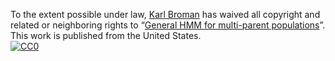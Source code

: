 To the extent possible under law,
[Karl Broman](https://github.com/kbroman)
has waived all copyright and related or neighboring rights to
&ldquo;[General HMM for multi-parent populations](https://github.com/kbroman/Talk_GeneralHMM)&rdquo;.
This work is published from the United States.
<br/>
[![CC0](https://i.creativecommons.org/p/zero/1.0/88x31.png)](https://creativecommons.org/publicdomain/zero/1.0/)
